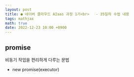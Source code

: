 ```yaml
---
layout: post
title: ● 네이버 클라우드 AIaas 과정 1기<br>   - 35일차 수업 내용
tags: mathjax
math: true
date: 2022-12-23 10:00 +0900
---
```


## promise

비동기 작업을 편리하게 다루는 문법

- new promise(executor)






















